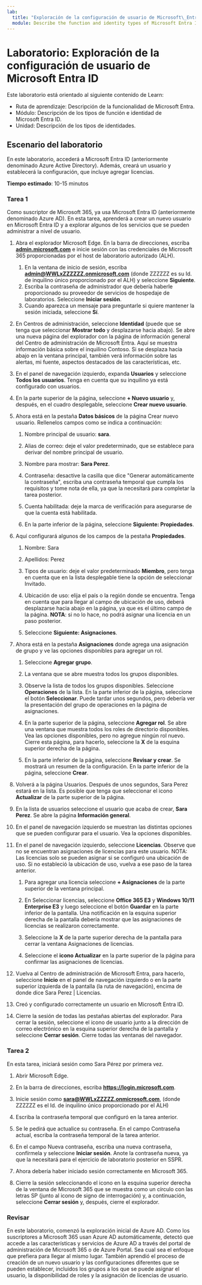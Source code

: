 ```yaml
---
lab:
  title: "Exploración de la configuración de usuario de Microsoft\_Entra\_ID"
  module: Describe the function and identity types of Microsoft Entra ID
---
```


# Laboratorio: Exploración de la configuración de usuario de Microsoft Entra ID

Este laboratorio está orientado al siguiente contenido de Learn:

- Ruta de aprendizaje: Descripción de la funcionalidad de Microsoft Entra.
- Módulo: Descripción de los tipos de función e identidad de Microsoft Entra ID.
- Unidad: Descripción de los tipos de identidades.

## Escenario del laboratorio

En este laboratorio, accederá a Microsoft Entra ID (anteriormente denominado Azure Active Directory).  Además, creará un usuario y establecerá la configuración, que incluye agregar licencias.  

**Tiempo estimado**: 10-15 minutos

### Tarea 1

Como suscriptor de Microsoft 365, ya usa Microsoft Entra ID (anteriormente denominado Azure AD).  En esta tarea, aprenderá a crear un nuevo usuario en Microsoft Entra ID y a explorar algunos de los servicios que se pueden administrar a nivel de usuario.

1. Abra el explorador Microsoft Edge. En la barra de direcciones, escriba **[admin.microsoft.com](https://admin.microsoft.com)** e inicie sesión con las credenciales de Microsoft 365 proporcionadas por el host de laboratorio autorizado (ALH).
    1. En la ventana de inicio de sesión, escriba **admin@WWLxZZZZZZ.onmicrosoft.com** (donde ZZZZZZ es su Id. de inquilino único proporcionado por el ALH) y seleccione **Siguiente**.
    1. Escriba la contraseña de administrador que debería haberle proporcionado su proveedor de servicios de hospedaje de laboratorios. Seleccione **Iniciar sesión**.
    1. Cuando aparezca un mensaje para preguntarle si quiere mantener la sesión iniciada, seleccione **Sí**.

1. En Centros de administración, seleccione **Identidad** (puede que se tenga que seleccionar **Mostrar todo** y desplazarse hacia abajo).  Se abre una nueva página del explorador con la página de información general del Centro de administración de Microsoft Entra. Aquí se muestra información básica sobre el inquilino Contoso. Si se desplaza hacia abajo en la ventana principal, también verá información sobre las alertas, mi fuente, aspectos destacados de las características, etc.

1. En el panel de navegación izquierdo, expanda **Usuarios** y seleccione **Todos los usuarios**. Tenga en cuenta que su inquilino ya está configurado con usuarios.

1. En la parte superior de la página, seleccione **+ Nuevo usuario** y, después, en el cuadro desplegable, seleccione **Crear nuevo usuario**.

1. Ahora está en la pestaña **Datos básicos** de la página Crear nuevo usuario. Rellenelos campos como se indica a continuación:
    1. Nombre principal de usuario: **sara**.

    1. Alias de correo: deje el valor predeterminado, que se establece para derivar del nombre principal de usuario.

    1. Nombre para mostrar: **Sara Perez**.

    1. Contraseña: desactive la casilla que dice "Generar automáticamente la contraseña", escriba una contraseña temporal que cumpla los requisitos y tome nota de ella, ya que la necesitará para completar la tarea posterior.

    1. Cuenta habilitada: deje la marca de verificación para asegurarse de que la cuenta está habilitada.

    1. En la parte inferior de la página, seleccione **Siguiente: Propiedades**.

1. Aquí configurará algunos de los campos de la pestaña **Propiedades**.

    1. Nombre: Sara

    1. Apellidos: Perez

    1. Tipos de usuario: deje el valor predeterminado **Miembro**, pero tenga en cuenta que en la lista desplegable tiene la opción de seleccionar Invitado.

    1. Ubicación de uso: elija el país o la región donde se encuentra.  Tenga en cuenta que para llegar al campo de ubicación de uso, deberá desplazarse hacia abajo en la página, ya que es el último campo de la página.  **NOTA**: si no lo hace, no podrá asignar una licencia en un paso posterior.

    1. Seleccione **Siguiente: Asignaciones**.

1. Ahora está en la pestaña **Asignaciones** donde agrega una asignación de grupo y ve las opciones disponibles para agregar un rol.

    1. Seleccione **Agregar grupo**.

    1. La ventana que se abre muestra todos los grupos disponibles.  

    1. Observe la lista de todos los grupos disponibles.  Seleccione **Operaciones** de la lista.  En la parte inferior de la página, seleccione el botón **Seleccionar**.  Puede tardar unos segundos, pero debería ver la presentación del grupo de operaciones en la página de asignaciones.

    1. En la parte superior de la página, seleccione **Agregar rol**.  Se abre una ventana que muestra todos los roles de directorio disponibles.  Vea las opciones disponibles, pero no agregue ningún rol nuevo.  Cierre esta página, para hacerlo, seleccione la **X** de la esquina superior derecha de la página.
    1. En la parte inferior de la página, seleccione **Revisar y crear**. Se mostrará un resumen de la configuración.  En la parte inferior de la página, seleccione **Crear**.

1. Volverá a la página Usuarios.  Después de unos segundos, Sara Perez estará en la lista.  Es posible que tenga que seleccionar el icono **Actualizar** de la parte superior de la página.

1. En la lista de usuarios seleccione el usuario que acaba de crear, **Sara Perez**.  Se abre la página **Información general**.

1. En el panel de navegación izquierdo se muestran las distintas opciones que se pueden configurar para el usuario. Vea la opciones disponibles.

1. En el panel de navegación izquierdo, seleccione **Licencias**.  Observe que no se encuentran asignaciones de licencias para este usuario.  NOTA: Las licencias solo se pueden asignar si se configuró una ubicación de uso. Si no estableció la ubicación de uso, vuelva a ese paso de la tarea anterior.

    1. Para agregar una licencia seleccione **+ Asignaciones** de la parte superior de la ventana principal.

    1. En Seleccionar licencias, seleccione **Office 365 E3** y **Windows 10/11 Enterprise E3** y luego seleccione el botón **Guardar** en la parte inferior de la pantalla. Una notificación en la esquina superior derecha de la pantalla debería mostrar que las asignaciones de licencias se realizaron correctamente.

    1. Seleccione la **X** de la parte superior derecha de la pantalla para cerrar la ventana Asignaciones de licencias.

    1. Seleccione el **icono Actualizar** en la parte superior de la página para confirmar las asignaciones de licencias.

1. Vuelva al Centro de administración de Microsoft Entra, para hacerlo, seleccione **Inicio** en el panel de navegación izquierdo o en la parte superior izquierda de la pantalla (la ruta de navegación), encima de donde dice Sara Perez | Licencias.

1. Creó y configurado correctamente un usuario en Microsoft Entra ID.

1. Cierre la sesión de todas las pestañas abiertas del explorador. Para cerrar la sesión, seleccione el icono de usuario junto a la dirección de correo electrónico en la esquina superior derecha de la pantalla y seleccione **Cerrar sesión**. Cierre todas las ventanas del navegador.

### Tarea 2

En esta tarea, iniciará sesión como Sara Pérez por primera vez.

1. Abrir Microsoft Edge.

2. En la barra de direcciones, escriba **https://login.microsoft.com**.

3. Inicie sesión como **sara@WWLxZZZZZ.onmicrosoft.com**, (donde ZZZZZZ es el Id. de inquilino único proporcionado por el ALH)
4. Escriba la contraseña temporal que configuró en la tarea anterior.

5. Se le pedirá que actualice su contraseña. En el campo Contraseña actual, escriba la contraseña temporal de la tarea anterior.

6. En el campo Nueva contraseña, escriba una nueva contraseña, confírmela y seleccione **Iniciar sesión**.  Anote la contraseña nueva, ya que la necesitará para el ejercicio de laboratorio posterior en SSPR.

7. Ahora debería haber iniciado sesión correctamente en Microsoft 365.

8. Cierre la sesión seleccionando el icono en la esquina superior derecha de la ventana de Microsoft 365 que se muestra como un círculo con las letras SP (junto al icono de signo de interrogación) y, a continuación, seleccione **Cerrar sesión** y, después, cierre el explorador.

### Revisar

En este laboratorio, comenzó la exploración inicial de Azure AD. Como los suscriptores a Microsoft 365 usan Azure AD automáticamente, detectó que accede a las características y servicios de Azure AD a través del portal de administración de Microsoft 365 o de Azure Portal.  Sea cual sea el enfoque que prefiera para llegar al mismo lugar.  También aprendió el proceso de creación de un nuevo usuario y las configuraciones diferentes que se pueden establecer, incluidos los grupos a los que se puede asignar el usuario, la disponibilidad de roles y la asignación de licencias de usuario.
